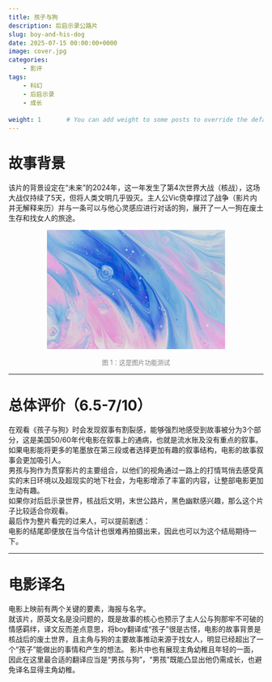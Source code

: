 ```yaml
---
title: 孩子与狗
description: 后启示录公路片
slug: boy-and-his-dog
date: 2025-07-15 00:00:00+0000
image: cover.jpg
categories:
    - 影评
tags:
    - 科幻
    - 后启示录
    - 成长

weight: 1       # You can add weight to some posts to override the default sorting (date descending)
---
```


# **故事背景**  
该片的背景设定在“未来”的2024年，这一年发生了第4次世界大战（核战），这场大战仅持续了5天，但将人类文明几乎毁灭。主人公Vic侥幸撑过了战争（影片内并无解释来历）并与一条可以与他心灵感应进行对话的狗，展开了一人一狗在废土生存和找女人的旅途。  
<div style="text-align: center;">
  <img src="cover.jpg" alt="图片功能测试" style="max-width: 70%;">
  <p style="font-size: 0.9em; color: gray;">图 1：这是图片功能测试</p>
</div>

***
# **总体评价（6.5-7/10）**   
在观看《孩子与狗》时会发现叙事有割裂感，能够强烈地感受到故事被分为3个部分，这是美国50/60年代电影在叙事上的通病，也就是流水账及没有重点的叙事。如果电影能将更多的笔墨放在第三段或者选择更加有趣的叙事结构，电影的故事叙事会更加吸引人。   
男孩与狗作为贯穿影片的主要组合，以他们的视角通过一路上的打情骂俏去感受真实的末日环境以及超现实的地下社会，为电影增添了丰富的内容，让整部电影更加生动有趣。   
如果你对后启示录世界，核战后文明，末世公路片，黑色幽默感兴趣，那么这个片子比较适合你观看。   
最后作为整片看完的过来人，可以提前剧透：   
电影的结尾即便放在当今估计也很难再拍摄出来，因此也可以为这个结局期待一下。   
***
# **电影译名**   
电影上映前有两个关键的要素，海报与名字。  
就该片，原英文名是没问题的，既是故事的核心也预示了主人公与狗那牢不可破的情感羁绊，译文反而差点意思，将boy翻译成“孩子”很是古怪，电影的故事背景是核战后的废土世界，且主角与狗的主要故事推动来源于找女人，明显已经超出了一个“孩子”能做出的事情和产生的想法。   影片中也有展现主角幼稚且年轻的一面，因此在这里最合适的翻译应当是“男孩与狗”，“男孩”既能凸显出他仍需成长，也避免译名显得主角幼稚。  
